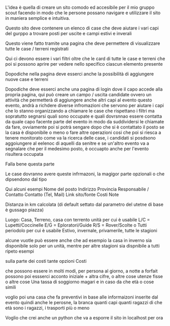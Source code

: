 L'idea è quella di creare un sito comodo ed accesibile per il mio gruppo scout facendo in modo che le persone possano navigare e utilizzare il sito in maniera semplice e intuitiva.

Questo sito deve contenere un elenco di case che deve aiutare i vari capi del gurppo a trovare posti per uscite e campi estivi e inverali

Questo viene fatto tramite una pagina che deve permettere di visualizzare tutte le case / terreni registrati

Qui ci devono essere i vari filtri oltre che le card di tutte le case e terreni che poi si possono aprire per vedere nello specifico ciascun elemento presente

Dopodiche nella pagina deve esserci anche la possibilità di aggiungere nuove case e terreni


Dopodiche deve esserci anche una pagina di login dove il capo accede alla propria pagina, qui può creare un campo / uscita candidate ovvero un attività che permetterà di aggiungere anche altri capi al evento questo evento, andrà a richdere diverse infromazioni che servono per aiutare i capi che lo stanno organizzando a chiamare le case che rispettano i filtri ma sopratutto segnarsi quali sono occupate e quali dovrsnnao essere contatta da quale capo facente parte del evento in modo da suddividersi le chiamate da fare, ovviamente poi si potrà sengare dopo che si è contattato il posto se la casa è disponibile o meno o fare altre operazioni cosi che poi si riesca a tenere monitorato come va la ricerca delle case, i candidati si posdsono aggoiungere al eelenoc di aquelli da senitre e se un'altro evento va a segnalare che per il medesimo posto, è occuapto anche per l'evento risultera occupata

Falla bene questa parte


Le case dovranno avere queste infrmazoni, la magigor parte opzionali o che dipsendono dal tipo

Qui alcuni esempi
Nome del posto	Indirizzo	Provincia	Responsabile / Contatto	Contatto (Tel, Mail)	Link sito/fonte	Costi 	Note

Distanza in km calcolata (di default settato dal parametro del utetne di base è gussago piazza)
				
Luogo:	Casa,  Terreno, casa con terrento
unità per cui è usabile L/C = Lupetti/Coccinelle	 E/G = Eploratori/Guide	R/S = Rover/Scolte	o Tutti
periodolo per cui è usabile	
Estivo, invernale, privamerile, tutte le stagioni

alcune vuotle può essere anche che ad esempio la casa in inverno sia disponibile solo per un unità, mentre per altre stagioni sia dispnibile a tutti ripeto esempi

sulla parte dei costi tante opzioni
Costi

che possono essere in molti modi, per persona al giorno, a notte a forfait
possono poi essserci acconto iniziale + altra cifre, o altre cose utenze fisse o altre cose
Una tassa di soggiorno magari e in caso da che età o cose simili


voglio poi una casa che fa preventivi in base alle informaizoni inserite dal evento quindi anche le perosne, la branca quanti capi quanti ragazzi di che età sono i ragazzi, i trasporti più o meno


Voglio che crei anche un python che va a esporre il sito in localhost per ora